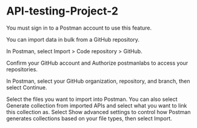 # API-testing-Project-2
You must sign in to a Postman account to use this feature.

You can import data in bulk from a GitHub repository.

In Postman, select Import > Code repository > GitHub.

Confirm your GitHub account and Authorize postmanlabs to access your repositories.

In Postman, select your GitHub organization, repository, and branch, then select Continue.

Select the files you want to import into Postman. You can also select Generate collection from imported APIs and select what you want to link this collection as. Select Show advanced settings to control how Postman generates collections based on your file types, then select Import.
